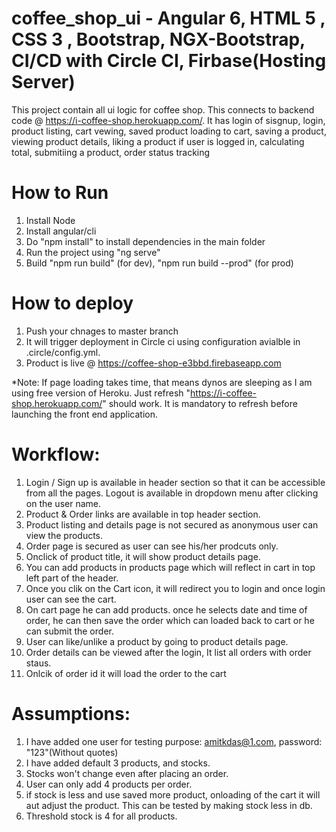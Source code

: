 # coffee_shop_ui - Angular 6, HTML 5 , CSS 3 , Bootstrap, NGX-Bootstrap, CI/CD with Circle CI, Firbase(Hosting Server)
This project contain all ui logic for coffee shop. This connects to backend code @ https://i-coffee-shop.herokuapp.com/. It has login of sisgnup, login, product listing, cart vewing, saved product loading to cart, saving a product, viewing product details, liking a product if user is logged in, calculating total, submitiing a product, order status tracking

# How to Run
1) Install Node
2) Install angular/cli
3) Do "npm install" to install dependencies in the main folder
4) Run the project using "ng serve"
5) Build "npm run build"  (for dev), "npm run build --prod" (for prod)

# How to deploy
1) Push your chnages to master branch
2) It will trigger deployment in Circle ci using configuration avialble in .circle/config.yml.
3) Product is live @ https://coffee-shop-e3bbd.firebaseapp.com

*Note: If page loading takes time, that means dynos are sleeping as I am using free version of Heroku. Just refresh "https://i-coffee-shop.herokuapp.com/" should work. It is mandatory to refresh before launching the front end application.

# Workflow:
1) Login / Sign up is available in header section so that it can be accessible from all the pages. Logout is available in dropdown menu after clicking on the user name.
2) Product & Order links are available in top header section.
3) Product listing and details page is not secured as anonymous user can view the products.
4) Order page is secured as user can see his/her prodcuts only.
5) Onclick of product title, it will show product details page.
6) You can add products in products page which will reflect in cart in top left part of the header.
7) Once you clik on the Cart icon, it will redirect you to login and once login user can see the cart.
8) On cart page he can add products. once he selects date and time of order, he can then save the order which can loaded back to cart or he can submit the order.
9) User can like/unlike a product by going to product details page.
10) Order details can be viewed after the login, It list all orders with order staus.
11) Onlcik of order id it will load the order to the cart

# Assumptions:
1) I have added one user for testing purpose: amitkdas@1.com, password: "123"(Without quotes)
2) I have added default 3 products, and stocks.
3) Stocks won't change even after placing an order.
4) User can only add 4 products per order.
5) if stock is less and use saved more product, onloading of the cart it will aut adjust the product. This can be tested by making stock less in db.
6) Threshold stock is 4 for all products.
